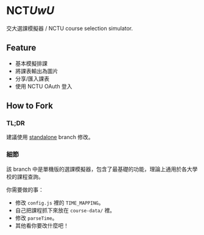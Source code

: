 # NCT*UwU*
交大選課模擬器 / NCTU course selection simulator.

## Feature
- 基本模擬排課
- 將課表輸出為圖片
- 分享/匯入課表
- 使用 NCTU OAuth 登入

## How to Fork

### TL;DR
建議使用 [standalone](https://github.com/splitline/NCTUwU/tree/standalone) branch 修改。

### 細節
該 branch 中是單機版的選課模擬器，包含了最基礎的功能，理論上通用於各大學校的課程查詢。

你需要做的事：
- 修改 `config.js` 裡的 `TIME_MAPPING`。
- 自己把課程抓下來放在 `course-data/` 裡。
- 修改 `parseTime`。
- 其他看你要改什麼吧！


